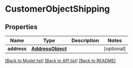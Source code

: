 # CustomerObjectShipping

## Properties
Name | Type | Description | Notes
------------ | ------------- | ------------- | -------------
**address** | [**AddressObject**](AddressObject.md) |  | [optional] 

[[Back to Model list]](../README.md#documentation-for-models) [[Back to API list]](../README.md#documentation-for-api-endpoints) [[Back to README]](../README.md)


